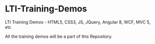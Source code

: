 # LTI-Training-Demos
LTI Training Demos - HTML5, CSS3, JS, JQuery, Angular 8, WCF, MVC 5, etc

All the training demos will be a part of this Repository.
